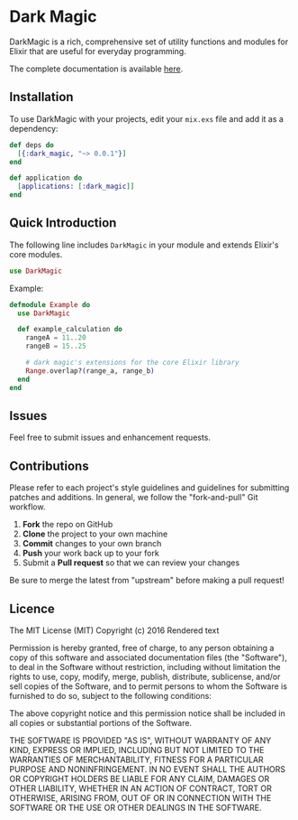 # Dark Magic

DarkMagic is a rich, comprehensive set of utility functions and modules for
Elixir that are useful for everyday programming.

The complete documentation is available [here](TODO).

## Installation

To use DarkMagic with your projects, edit your `mix.exs` file and add it as a
dependency:

``` elixir
def deps do
  [{:dark_magic, "~> 0.0.1"}]
end

def application do
  [applications: [:dark_magic]]
end
```

## Quick Introduction

The following line includes `DarkMagic` in your module and extends Elixir's core
modules.

``` elixir
use DarkMagic
```

Example:

``` elixir
defmodule Example do
  use DarkMagic

  def example_calculation do
    rangeA = 11..20
    rangeB = 15..25

    # dark magic's extensions for the core Elixir library
    Range.overlap?(range_a, range_b)
  end
end
```

## Issues

Feel free to submit issues and enhancement requests.

## Contributions

Please refer to each project's style guidelines and guidelines for submitting
patches and additions. In general, we follow the "fork-and-pull" Git workflow.

1. **Fork** the repo on GitHub
2. **Clone** the project to your own machine
3. **Commit** changes to your own branch
4. **Push** your work back up to your fork
5. Submit a **Pull request** so that we can review your changes

Be sure to merge the latest from "upstream" before making a pull request!

## Licence

The MIT License (MIT)
Copyright (c) 2016 Rendered text

Permission is hereby granted, free of charge, to any person obtaining a copy of
this software and associated documentation files (the "Software"), to deal in
the Software without restriction, including without limitation the rights to
use, copy, modify, merge, publish, distribute, sublicense, and/or sell copies of
the Software, and to permit persons to whom the Software is furnished to do so,
subject to the following conditions:

The above copyright notice and this permission notice shall be included in all
copies or substantial portions of the Software.

THE SOFTWARE IS PROVIDED "AS IS", WITHOUT WARRANTY OF ANY KIND, EXPRESS OR
IMPLIED, INCLUDING BUT NOT LIMITED TO THE WARRANTIES OF MERCHANTABILITY, FITNESS
FOR A PARTICULAR PURPOSE AND NONINFRINGEMENT. IN NO EVENT SHALL THE AUTHORS OR
COPYRIGHT HOLDERS BE LIABLE FOR ANY CLAIM, DAMAGES OR OTHER LIABILITY, WHETHER
IN AN ACTION OF CONTRACT, TORT OR OTHERWISE, ARISING FROM, OUT OF OR IN
CONNECTION WITH THE SOFTWARE OR THE USE OR OTHER DEALINGS IN THE SOFTWARE.
